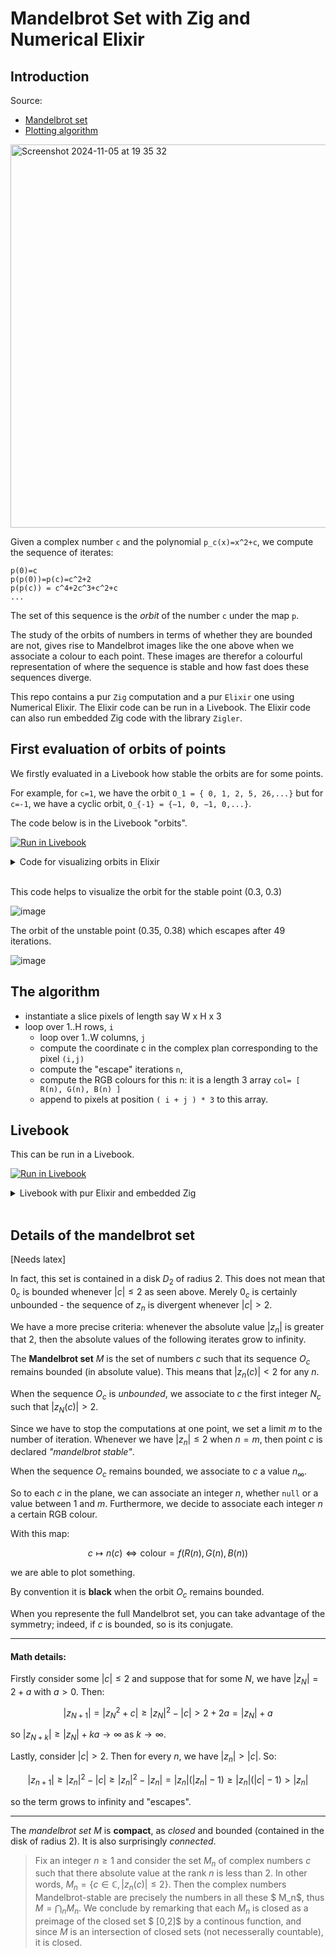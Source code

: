 # Mandelbrot Set with Zig and Numerical Elixir

## Introduction

Source:

- [Mandelbrot set](https://en.wikipedia.org/wiki/Mandelbrot_set)
- [Plotting algorithm](https://en.wikipedia.org/wiki/Plotting_algorithms_for_the_Mandelbrot_set)

<img width="613" alt="Screenshot 2024-11-05 at 19 35 32" src="https://github.com/user-attachments/assets/9eb71bec-b77e-4d04-bc88-bb86d19d6219">



Given a complex number `c` and the polynomial `p_c(x)=x^2+c`, we compute the sequence of iterates:

```
p(0)=c
p(p(0))=p(c)=c^2+2
p(p(c)) = c^4+2c^3+c^2+c
...
```

The set of this sequence is the _orbit_ of the number `c` under the map `p`.

The study of the orbits of numbers in terms of whether they are bounded are not, gives rise to Mandelbrot images like the one above when we associate a colour to each point.
These images are therefor a colourful representation of where the sequence is stable and how fast does these sequences diverge.

This repo contains a pur `Zig` computation and a pur `Elixir` one using Numerical Elixir. The Elixir code can be run in a Livebook. The Elixir code can also run embedded Zig code with the library `Zigler`.

## First evaluation of orbits of points

We firstly evaluated in a Livebook how stable the orbits are for some points.

For example, for `c=1`, we have the orbit `O_1 = { 0, 1, 2, 5, 26,...}` but for `c=-1`, we have a cyclic orbit, `O_{-1} = {−1, 0, −1, 0,...}`.

The code below is in the Livebook "orbits".

[![Run in Livebook](https://livebook.dev/badge/v1/blue.svg)](https://livebook.dev/run?url=https%3A%2F%2Fgithub.com%2Fndrean%2Fmandelbrot%2Fblob%2Fmain%2Flivebook%2Forbits.livemd)

<details><summary>Code for visualizing orbits in Elixir</summary>
  
# Mandelbrot orbits

```elixir
Mix.install(
  [
    {:nx, "~> 0.9.1"},
    {:exla, "~> 0.9.1"},
    {:kino_vega_lite, "~> 0.1.11"},
    {:complex, "~> 0.5.0"}
  ],
  config: [nx: [default_backend: EXLA.Backend]]
)
Nx.Defn.global_default_options(compiler: EXLA, client: :host)
```

## Nx computations

```elixir
defmodule Ncx do
  import Nx.Defn

  defn i(), do: Nx.Constants.i()
  # primitive to build a complex scalar tensor
  defn new(x,y), do: x + i() * y
  # square norm
  defn sq_norm(z), do: Nx.conjugate(z) |> Nx.dot(z) |> Nx.real()
end
```

## Orbit number

```elixir
defmodule Orbit do
  import Nx.Defn

  defn p(z,c), do: z*z + c
  
  defn calc(c, opts) do
    n = opts[:n]

    while { i=1, _nb=0, t=Nx.broadcast(c,{n}),c }, Nx.less(i,n) do
      cond do
        Nx.greater(Ncx.sq_norm(t[i-1]), 4) ->
          {n, i-1, t, c}
        true ->
        { i + 1, i, Nx.indexed_put(t, Nx.stack([i]), p(t[i-1], c)),c }
      end
    end
  end
end



```

## Plotting orbits

```elixir
defmodule Plot do
  def new(cx,cy, imax) do
    c = Ncx.new(cx,cy)
    {_, nb, t, _} = Orbit.calc(c, n: imax)   

    {data_x,data_y} = Nx.slice(t, [0], [Nx.to_number(nb)])
    |> Nx.to_list()
    |> Enum.map(fn z -> {Complex.real(z), Complex.imag(z)} end)
    |> Enum.unzip()

    {nb, %{x: data_x, y: data_y}, %{x: [cx], y: [cy]}}
  end
end

```

## Unstable point

```elixir
# Unstable point
cx = 0.35; 
cy = 0.38

{nb, data, data1} = Plot.new(cx, cy, 100)
"Point [#{cx},#{cy}] is unstable. It escapes after #{Nx.to_number(nb)} iterations"
```

```elixir
VegaLite.new(width: 600, height: 600)
|> VegaLite.layers([
  VegaLite.new()
  |> VegaLite.data_from_values(data, only: ["x", "y"])
  |> VegaLite.mark(:point)
  |> VegaLite.encode_field(:x, "x", type: :quantitative)
  |> VegaLite.encode_field(:y, "y", type: :quantitative),
  VegaLite.new()
  |> VegaLite.data_from_values(data1, only: ["x", "y"])
  |> VegaLite.mark(:point, tooltip: true, color: "red")
  |> VegaLite.encode_field(:x, "x", type: :quantitative)
  |> VegaLite.encode_field(:y, "y", type: :quantitative)
])
```

## Example Stable point

```elixir
cx = 0.3; 
cy = 0.3

{nb, data, data1} = Plot.new(cx, cy, 100)
"Point [#{cx},#{cy}] is stable. It says bounded after #{Nx.to_number(nb)} iterations"
```

```elixir
VegaLite.new(width: 600, height: 600)
|> VegaLite.layers([
  VegaLite.new()
  |> VegaLite.data_from_values(data, only: ["x", "y"])
  |> VegaLite.mark(:point, color: "green")
  |> VegaLite.encode_field(:x, "x", type: :quantitative)
  |> VegaLite.encode_field(:y, "y", type: :quantitative),
  VegaLite.new()
  |> VegaLite.data_from_values(data1, only: ["x", "y"])
  |> VegaLite.mark(:point, color: "blue")
  |> VegaLite.encode_field(:x, "x", type: :quantitative)
  |> VegaLite.encode_field(:y, "y", type: :quantitative),
])


```

</details>
<br/>

This code helps to visualize the orbit for the stable point (0.3, 0.3)

![image](https://github.com/user-attachments/assets/baca9f97-e9d2-4bb0-8ad3-3153504a7944)

The orbit of the  unstable point (0.35, 0.38) which escapes after 49 iterations.

![image](https://github.com/user-attachments/assets/56403cd1-870a-4d3c-8ad3-33527eb04650)


## The algorithm

- instantiate a slice pixels of length say W x H x 3
- loop over 1..H rows, `i`
  - loop over 1..W columns, `j`
  - compute the coordinate c in the complex plan corresponding to the pixel `(i,j)`
  - compute the "escape" iterations `n`,
  - compute the RGB colours for this n: it is a length 3 array `col= [ R(n), G(n), B(n) ]`
  - append to pixels at position `( i + j ) * 3` to this array.

## Livebook

This can be run in a Livebook.

[![Run in Livebook](https://livebook.dev/badge/v1/blue.svg)](https://livebook.dev/run?url=https%3A%2F%2Fgithub.com%2Fndrean%2Fmandelbrot%2Fblob%2Fmain%2Flivebook%2Fmandelbrot.livemd)


<details><summary>Livebook with pur Elixir and embedded Zig</summary>

```elixir
Mix.install(
  [
    {:nx, "~> 0.9.1"},
    {:exla, "~> 0.9.1"},
    {:kino, "~> 0.14.2"},
    {:zigler, "~> 0.13.3"},
  ],
  config: [nx: [default_backend: EXLA.Backend]]
)

Nx.Defn.global_default_options(compiler: EXLA, client: :host)
```

## Introduction

We want to produce an image that represents the beautiful **Mandelbrot set**

Source: <https://en.wikipedia.org/wiki/Mandelbrot_set>

It is surprinsigly simple to do this in a `Livebook` and with `Nx`, the Numercial `Elixir`.

> We also propose to run the equivalent code in `Zig` in `Livebook` if you want extra speed. This happens thanks to the [Zigler](https://hexdocs.pm/zigler/Zig.html) library. The `Zig` code returns a binary that `Nx` is able to consume and `Kino` to display.

In a "Mandlebrot image", each pixel has a colour repesenting how _fast_ the _underlying point_ _"escapes"_ when calculating its _iterates_ under a certain function.

#### What is an underlying point?

A pixel has some coordinates `[i,j]`. For example, in a 1024 × 768 image (WIDTH x HEIGHT), the row number varies from from 0 to 1023 and column number from 0 to 767.

We transform these couples of integers `(i,j)` into a point in real numbers 2D plane. We "quantitize" the complex plane.

Here, the 2D "real" plan is defined by the upper left corner, say `(-2,1)`, and bottom right corner, say `(1,-1)`.

We "project" the coordinates into a real plane. For example, the pixel `(0,0)` becomes `(-2,1)` and the pixel `(999, 1999)` becomes `(1,-1)`.

#### Which function? What is iterating?

We will iterate the function: `f(x) = x*x +c` where `c` is a given number and `x` the variable.

We start with `z0 = f(0) = c`, then `z1 = f(z0) = z0 * z0 + c` then `z2 = f(z1) = z1 * z1 + c` etc...

Let's take an example. The module below calculates the iterations `x(n) = f(x(n-1))` by a simple recursion.

The sets of these iterates of `c` is called its _orbit_ .

```elixir
defmodule Simple do
  def p(x,c), do: x**2 + c

  # initial value
  def iterate(1,c), do: c

  # the n-th step
  def iterate(n,c), do: p(iterate(n-1, c), c)
end
```

We calculate the first elements of its orbit and evaluate how does the point `c=1` behaves. It looks like it will diverge to infinity.

```elixir
c = 1
{ c,
  Simple.iterate(1,c), Simple.iterate(2,c), Simple.iterate(3,c), Simple.iterate(4,c),
}
```

On the other side, the point `c=-1` seems well bahaved: the orbit has only two values, 0 and - 1, and is periodic.

```elixir
c = -1

{ c,
  Simple.iterate(1,c), Simple.iterate(2,c), Simple.iterate(3,c), Simple.iterate(4,c),
}
```

In the examples above, we took a simple "real" number.

For the Mandelbrot set, we use the complex repesentation of a point: `(x,y) -> x + y*i` where `i` is the imaginary number (`i * i = -1`).

So, each pixel `(i,j)` is mapped to a complex number `c = projection(i,j)`, and we want to evaluate how do the iterates of `c` behave under the iteration `z(n+1) = z(n)*z(n) + c` with `z0 = c`.

<!-- livebook:{"break_markdown":true} -->

#### Iteration number?

We are interested by assigning a **iteration number** to each `c`.

The number of iterations that we compute is bounded by a value `max_iter`. We can fix it to say 50.

If the orbit of `c` remains bounded, we assign an _iteration number_ to `max_iter`.

If it escapes, meaning one iterate has a norm greater than 2, then we calculate the _first index_ such that the iterate norm is greater than 2 (in absolute value as a complex, or its norm as a point).

## Complex calculus interface

We will use two types of functions:

- `Elixir` functions using `def`
- `Nx` functions using `defn`; these use a special backend (EXLA with CPU or GPU if any)

The points of the 2D plane will be represented as complex numbers as the Mandelbrot map works with complex numbers.

The function `z(n+1) = z(n) * z(n) + c` takes a complex number and returns a complex number.

Below is a helper module to work with complex number in numerical Elixir.

> We use numerical functions, declared with `defn`. All the arguments are treated as _tensors_ .

```elixir
defmodule Ncx do
  import Nx.Defn

  defn i(), do: Nx.Constants.i()

  # primitive to build a complex scalar tensor
  defn new(x,y), do: x + i() * y

  # square norm
  defn sq_norm(z), do: Nx.conjugate(z) |> Nx.dot(z) |> Nx.real()
end
```

## Algorithm

Source: <https://en.wikipedia.org/wiki/Plotting_algorithms_for_the_Mandelbrot_set>

Input: image dimensions (eg 1000 x 1500), max iteration (eg 50)

For each pixel:

- compute its "complex coordinates"
- compute the iteration number
- compute a colour

Sum-up and draw from the final tensor with `Kino`.

## Orbit and iteration number

The module computes the **iteration number** for a given input `c`.

If `|c|>2`, then this point is unstable. Otherwise, we have to compute for each point whever it stays bounded or not. If it is bounded, we get `max_iter`, otherwise a lower value.

It is also using numerical functions via `defn`.

> Note how we loop using the `Nx` versions of `while` and the double condition managed by`Nx.logical_and`, and also the `Nx` version of `cond`. These macros delegate the code to the backend for performance.

```elixir
defmodule Orbit do
  import Nx.Defn

  defn poly(z,c), do: z*z + c

  defn number(c,max_iter) do
    condition = (Nx.real(c) +1) ** 2 + (Nx.imag(c)**2)
    cond do
      # points in first cardioid are all stable. Save on iterations
      Nx.less(condition, 0.0625) ->
        max_iter
      # these points are unbounded whenever the norm is > 2
      Nx.greater(Ncx.sq_norm(c), 4) ->
        0
      # we have to evaluate each point as it can be or not bounded in the disk 2
      1 ->
          {_, _, j} =
            while {z=c, c, i=max_iter}, Nx.logical_and(Nx.greater(i,1), Nx.less(Ncx.sq_norm(z), 4)) do
                {poly(z,c), c,i-1}
            end
          max_iter - j
    end
  end
end
```

**Examples**:

```elixir
st  = Ncx.new(0.2, 0.2)
dv1 = Ncx.new(0.4, 0.4)
dv2 = Ncx.new(0.3, 0.6)
dv3 = Ncx.new(2.0,2.0)

iter_max = 100

iter_dv1 = Orbit.number(dv1, iter_max) #<- we should find 8 iterations before z_n escapes from the disk 2
iter_dv2 = Orbit.number(dv2, iter_max) #<- we should find 14 iterations before z_n escapes from the disk 2
iter_dv3 = Orbit.number(dv3, iter_max)
iter_st  = Orbit.number(st, iter_max) #<- this point is stable and the loop reaches n interations.

%{
  "unstable/2:    #{Nx.to_number(dv2)}" => iter_dv2 |> Nx.to_number(),
  "unstable/1:    #{Nx.to_number(dv1)}" => iter_dv1 |> Nx.to_number(),
  "out_of_disk2:  #{Nx.to_number(dv3)}" => iter_dv3 |> Nx.to_number(),
  "stable:        #{Nx.to_number(st)}" => iter_st |> Nx.to_number(),
}
```

## Colour calculation

Each **iteration number** is an integer $n$. We want to associate a colour $[r(n),g(n),b(n)]$.

This will help us to visualise which point of the complex plane is stable, and if not how fast it escapes. The colour gives a visual impression of this "escaping speed".

> We stay under the `Defn` goodness. Note the type casting `Nx.type_as`.

```elixir
defmodule Colour do
  import Nx.Defn

  defn normalize(n, max_iter) do
    n / max_iter
  end

  defn rgb(n) do
    cond do
      Nx.equal(n, 0) ->
        Nx.stack([255, 255, 128]) |> Nx.as_type(:u8)
      Nx.less(n, 0.5) ->
        s = n * 2
        r = 255 * (1 - s)
        g = 255 * (1 - s/2)
        b = 127 + 128 * s
        Nx.stack([r, g, b]) |> Nx.as_type(:u8)
      true ->
        s = 2 * n - 1
        r = 0
        g = 127 * (1 - s/2)
        b = 255 * (1 - s)
         Nx.stack([r, g, b]) |> Nx.as_type(:u8)
    end
  end
end
```

```elixir
n = 0; max_iter = 100

[0, 49, 51, 100]
|> Enum.map(fn n ->  Colour.normalize(n, max_iter) |> Colour.rgb() end)

```

## Pixel to complex plan

We quantitize the complex plane by mapping pixels to complex numbers.

Given a granularity of say 1M pixels (1000 x 1000 pixels), we map each pixel to a point in the complex plan by calculating the coordinates.

This is what the module below does.

```elixir
defmodule Pixel do
  import Nx.Defn

  defn map(index, {h,w}, {top_left_x, top_left_y, bottom_right_x,bottom_right_y}) do

    scale_x = Nx.divide(bottom_right_x-top_left_x, w-1)
    scale_y = Nx.divide(bottom_right_y-top_left_y, h-1)

    Ncx.new(
      top_left_x + Nx.dot(index[1],scale_x),
      top_left_y + Nx.dot(index[0], scale_y)
    )
  end
end
```

## Computing the Mandelbrot set

For each pixel, we compute its complex coordinates. We then compute its iteration
number. With this number, we compute a colour.

**Example**:

```elixir
dim = {100,100}
iter_max = 100
top_left_x = -2; top_left_y = 1.2; bottom_right_x = 0.6; bottom_right_y = - 1.2;
defining_points = {top_left_x, top_left_y, bottom_right_x, bottom_right_y}

p = Nx.tensor([30,1])
c_i_j = Pixel.map(p,dim, defining_points)
n_i_j = Orbit.number(c_i_j, iter_max)
nm_i_j = Colour.normalize(n_i_j, iter_max)
{Nx.to_number(n_i_j), Colour.rgb(nm_i_j)} |> dbg()

p = Nx.tensor([40,70])
c_i_j = Pixel.map(p,dim, defining_points)
n_i_j = Orbit.number(c_i_j, iter_max)
nm_i_j = Colour.normalize(n_i_j, iter_max)
{Nx.to_number(n_i_j), Colour.rgb(nm_i_j)} |> dbg()

p = Nx.tensor([5,20])
c_i_j = Pixel.map(p,dim, defining_points)
n_i_j = Orbit.number(c_i_j, iter_max)
nm_i_j = Colour.normalize(n_i_j, iter_max)
{Nx.to_number(n_i_j), Colour.rgb(nm_i_j)}

```

**The final module**

We build the cross product of the `(i,j)` to build a tensor representation
of the indices: each couple `(i,j)` represents the pixel of the image.

For each point, we compute its iterations number, and then a colour.

We then reassamble the tensor into the desired format for `Kino` to consume it and display.

> Note that to pass arguments into a `defn` function that you want to be
> treated as arguments, you use a keyword list `opts`.

```elixir
defmodule Mandelbrot do
  import Nx.Defn

  defn compute(opts) do
    top_left_x = -2; top_left_y = 1.2; bottom_right_x = 0.6; bottom_right_y = - 1.2;
    defining_points = {top_left_x, top_left_y, bottom_right_x, bottom_right_y}

    h = opts[:h]
    w = opts[:w]
    max_iter = opts[:max_iter]

    # build the tensor [[0,0],, ...[0,m], [1,1]...[n,m]]. Thks to PValente
    iota_rows = Nx.iota({h}, type: :u16) |> Nx.vectorize(:rows)
    iota_cols = Nx.iota({w}, type: :u16) |> Nx.vectorize(:cols)
    cross_product = Nx.stack([iota_rows, iota_cols])

    Pixel.map(cross_product,{h,w}, defining_points)
      |> Orbit.number(max_iter)
      |> Colour.normalize(max_iter)
      |> Colour.rgb()
      |> Nx.devectorize()
      |> Nx.reshape({h, w, 3})
      |> Nx.as_type(:u8)
  end
end

```

Depending on your machine, the computation below can be lengthy. On mine, it took 400s to draw 1M pixels (a 1000 x 1000 image).
If you want to simply evaluate, set `h = w = 400`.

```elixir
h = w = 400;
Mandelbrot.compute(h: h, w: w, max_iter: 100)
|> Kino.Image.new()
```

## Parallelise it with async_stream

When the resolution of the image increases, it is interesting to parallelize the computations.

We divide the image in horizontal bands, as much as the number of CPU cores on the machine.

We use `async_stream` to parallelize the computations on the cores of the machine. This is natively implemented in the BEAM, the VM that runs this code.

> This is worth only if the size of the image is large enough as this comes with non negligeable overhead.

We also set `ordered: true` as we need to sum-up the results in an ordered manner.

> Another possible optimisation is to remark that the image is symmetric. You can compute half of the image (redefine `h` to be `h-rem(h, cpus*2)` but you would need to be able to reverse a tensor.

```elixir
defmodule StreamMandelbrot do
  import Nx.Defn

    @doc"""
    Example: 42 rows, 8 cpus
    42 rows = 8cpus * 5 + 2
    We run 8 threads consuming 5 rows each
    We just ignore the last 2 rows.
    """
    def run(%{h: h, w: w} = opts) do
      cpus = :erlang.system_info(:logical_processors_available)
      # we eliminate a few rows from the final image, 8 at most.
      h = h - rem(h,cpus)
      rows_per_cpu = div(h, cpus)

      Task.async_stream(0..cpus-1, fn cpu_count ->
          # we shift the start index by the number of rows already consummed
          iota_rows = Nx.iota({rows_per_cpu}, type: :u16) |> Nx.add(cpu_count * rows_per_cpu)|> Nx.vectorize(:rows)
          # full width
          iota_cols = Nx.iota({w}, type: :u16) |> Nx.vectorize(:cols)
          cross_product = Nx.stack([iota_rows, iota_cols])
          Nx.Defn.jit_apply(fn t ->
            compute(t, opts) end, [cross_product])
          end,
          timeout: :infinity, ordered: true
      )
      |> Enum.map(fn {:ok, t} -> t end) #&elem(&1, 1)
      |> Nx.stack()
      |> Nx.reshape({h,w,3})
  end



  defn compute(cross_product, %{h: h, w: w, max_iter: max_iter}) do
    top_left_x = -2; top_left_y = 1.2; bottom_right_x = 0.6; bottom_right_y = -1.2;
    defining_points = {top_left_x, top_left_y, bottom_right_x, bottom_right_y}

    Pixel.map(cross_product,{h,w}, defining_points)
    |> Orbit.number(max_iter)
    |> Colour.normalize(max_iter)
    |> Colour.rgb()
    |> Nx.devectorize()
    |> Nx.as_type(:u8)
  end
end
```

When we run the code, we have much faster results. On my machine, it took 44s to draw a 1M pixels image. We get the expected performance boost.

```elixir
h= w = 400;

StreamMandelbrot.run( %{h: h, w: w, max_iter: 100})
|> Kino.Image.new()
```

## Run embedded Zig code

If we still need or want extra speed, we can also embed `Zig` code in `Elixir` within a Livebook.

`Zigler` offers a [remarkable documentation](https://hexdocs.pm/zigler/readme.html#installation-elixir).

You may to have `Zig` installed on your machine.

Run:

```
mix zig.get
```

In the `Livebook`, we add the dependencies (in the first cell):

<!-- livebook:{"force_markdown":true} -->

```elixir
Mix.install([{:zigler, "~> 0.13.3"},{:zig_get, "~> 0.13.1"},])
```

With the `Zigler`, we can even inline Zig code.

The code below runs the same algorithm and runs OS threads for concurrency.

```elixir
defmodule Zigit do
  use Zig, otp_app: :zigler,
    nifs: [..., generate_mandelbrot: [:threaded]]
    # release_mode: :fast

  ~Z"""
    const beam = @import("beam");
    const std = @import("std");
    const Cx = std.math.Complex(f64);

    const topLeft = Cx{ .re = -2.1, .im = 1.2 };
    const bottomRight = Cx{ .re = 0.6, .im = -1.2 };
    const w = bottomRight.re - topLeft.re;
    const h = bottomRight.im - topLeft.im;

    const Context = struct {res_x: usize, res_y: usize, imax: usize};

    /// nif: generate_mandelbrot/3 Threaded
    pub fn generate_mandelbrot(res_x: usize, res_y: usize, max_iter: usize) !beam.term {
        const pixels = try beam.allocator.alloc(u8, res_x * res_y * 3);
        defer beam.allocator.free(pixels);

        const resolution = Context{ .res_x = res_x, .res_y = res_y, .imax = max_iter };

        const res = try createBands(pixels, resolution);
        return beam.make(res, .{ .as = .binary });
    }

    // <--- threaded version
    fn createBands(pixels: []u8, ctx: Context) ![]u8 {
        const cpus = try std.Thread.getCpuCount();
        var threads = try beam.allocator.alloc(std.Thread, cpus);
        defer beam.allocator.free(threads);

        // half of the total rows
        const rows_to_process = ctx.res_y / 2 + ctx.res_y % 2;
        // one band is one count of cpus
        // const nb_rows_per_band = rows_to_process / cpus + rows_to_process % cpus;
        const rows_per_band = (rows_to_process + cpus - 1) / cpus;

        for (0..cpus) |cpu_count| {
            const start_row = cpu_count * rows_per_band;

            // Stop if there are no rows to process
            if (start_row >= rows_to_process) break;

            const end_row = @min(start_row + rows_per_band, rows_to_process);
            const args = .{ ctx, pixels, start_row, end_row };
            threads[cpu_count] = try std.Thread.spawn(.{}, processRows, args);
        }
        for (threads[0..cpus]) |thread| {
            thread.join();
        }

        return pixels;
    }

    fn processRows(ctx: Context, pixels: []u8, start_row: usize, end_row: usize) void {
        for (start_row..end_row) |current_row| {
            processRow(ctx, pixels, current_row);
        }
    }

    fn processRow(ctx: Context, pixels: []u8, row_id: usize) void {
        // Calculate the symmetric row
        const sym_row_id = ctx.res_y - 1 - row_id;

        if (row_id <= sym_row_id) {
            // loop over columns
            for (0..ctx.res_x) |col_id| {
                const c = mapPixel(.{ @as(usize, @intCast(row_id)), @as(usize, @intCast(col_id)) }, ctx);
                const iter = iterationNumber(c, ctx.imax);
                const colour = createRgb(iter, ctx.imax);

                const p_idx = (row_id * ctx.res_x + col_id) * 3;
                pixels[p_idx + 0] = colour[0];
                pixels[p_idx + 1] = colour[1];
                pixels[p_idx + 2] = colour[2];

                // Process the symmetric row (if it's different from current row)
                if (row_id != sym_row_id) {
                    const sym_p_idx = (sym_row_id * ctx.res_x + col_id) * 3;
                    pixels[sym_p_idx + 0] = colour[0];
                    pixels[sym_p_idx + 1] = colour[1];
                    pixels[sym_p_idx + 2] = colour[2];
                }
            }
        }
    }

    fn mapPixel(pixel: [2]usize, ctx: Context) Cx {
        const px_width = ctx.res_x - 1;
        const px_height = ctx.res_y - 1;
        const scale_x = w / @as(f64, @floatFromInt(px_width));
        const scale_y = h / @as(f64, @floatFromInt(px_height));

        const re = topLeft.re + scale_x * @as(f64, @floatFromInt(pixel[1]));
        const im = topLeft.im + scale_y * @as(f64, @floatFromInt(pixel[0]));
        return Cx{ .re = re, .im = im };
    }

    fn iterationNumber(c: Cx, imax: usize) ?usize {
        if (c.re > 0.6 or c.re < -2.1) return 0;
        if (c.im > 1.2 or c.im < -1.2) return 0;

        // first cardiod
        if ((c.re + 1) * (c.re + 1) + c.im * c.im < 0.0625) return null;

        var z = Cx{ .re = 0.0, .im = 0.0 };
        for (0..imax) |j| {
            if (sqnorm(z) > 4) return j;
            z = Cx.mul(z, z).add(c);
        }
        return null;
    }

    fn sqnorm(z: Cx) f64 {
        return z.re * z.re + z.im * z.im;
    }

    fn createRgb(iter: ?usize, imax: usize) [3]u8 {
        // If it didn't escape, return black
        if (iter == null) return [_]u8{ 0, 0, 0 };

        // Normalize time to [0,1[ now that we know it isn't "null"
        const normalized = @as(f64, @floatFromInt(iter.?)) / @as(f64, @floatFromInt(imax));

        if (normalized < 0.5) {
            const scaled = normalized * 2;
            return [_]u8{ @as(u8, @intFromFloat(255 * (1 - scaled))), @as(u8, @intFromFloat(255.0 * (1 - scaled / 2))), @as(u8, @intFromFloat(127 + 128 * scaled)) };
        } else {
            const scaled = (normalized - 0.5) * 2.0;
            return [_]u8{ 0, @as(u8, @intFromFloat(127 * (1 - scaled / 2))), @as(u8, @intFromFloat(255 * (1 - scaled))) };
        }
    }

  """
end
```

We run the Zig code. It returns a binary that we are able to consume with `Nx` and display the image.

To draw an image of 1M pixels, it takes a few milliseconds. Feels like magic.

```elixir
h = w = 1_000
max_iter = 100;

Zigit.generate_mandelbrot(h, w, max_iter)
|> Nx.from_binary(:u8)
|> Nx.reshape({h, w, 3})
|> Kino.Image.new()
```

</details>
<br/>

## Details of the mandelbrot set

[Needs latex]

In fact, this set is contained in a disk $D_2$ of radius 2. This does not mean that $0_c$ is bounded whenever $|c|\leq 2$ as seen above. Merely $0_c$ is certainly unbounded - the sequence of $z_n$ is divergent whenever $|c| > 2$.

We have a more precise criteria: whenever the absolute value $|z_n|$ is greater that 2, then the absolute values of the following iterates grow to infinity.

The **Mandelbrot set** $M$ is the set of numbers $c$ such that its sequence $O_c$ remains bounded (in absolute value). This means that $| z_n (c) | < 2$ for any $n$.

When the sequence $O_c$ is _unbounded_, we associate to $c$ the first integer $N_c$ such that $|z_N (c)| > 2$.

Since we have to stop the computations at one point, we set a limit $m$ to the number of iteration. Whenever we have $|z_{n}|\leq 2$ when $n=m$, then point $c$ is declared _"mandelbrot stable"_.

When the sequence $O_c$ remains bounded, we associate to $c$ a value $n_{\infty}$.

So to each $c$ in the plane, we can associate an integer $n$, whether `null` or a value between 1 and $m$.
Furthermore, we decide to associate each integer $n$ a certain RGB colour.

With this map:

$$c \mapsto n(c) \Leftrightarrow \mathrm{colour} = f\big(R(n),G(n),B(n)\big)$$

we are able to plot something.

By convention it is **black** when the orbit $O_c$ remains bounded.

When you represente the full Mandelbrot set, you can take advantage of the symmetry; indeed, if $c$ is bounded, so is its conjugate.

<hr/>

#### Math details:

Firstly consider some $|c| \leq 2$ and suppose that for some $N$, we have $|z_N|= 2+a$ with $a > 0$. Then:

$$|z_{N+1}| = |z_N^2+c|\geq |z_N|^2 -|c| > 2+2a = |z_N|+a$$

so $|z_{N+k}| \geq |z_N| +ka \to \infty$ as $k\to \infty$.

Lastly, consider $|c| > 2$. Then for every $n$, we have $|z_n| > |c|$. So:

$$|z_{n+1}| \geq |z_n|^2 -|c| \geq |z_n|^2-|z_n| = |z_n|(|z_n|-1) \geq |z_n|(|c|-1) > |z_n|$$

so the term grows to infinity and "escapes".

<hr/>

The _mandelbrot set_ $M$ is **compact**, as _closed_ and bounded (contained in the disk of radius 2).
It is also surprisingly _connected_.

> Fix an integer $n\geq 1$ and consider the set $M_n$ of complex numbers $c$ such that there absolute value at the rank $n$ is less than 2. In other words, $M_n=\{c\in\mathbb{C}, \, |z_n(c)|\leq 2\}$. Then the complex numbers Mandelbrot-stable are precisely the numbers in all these $ M_n$, thus $M = \bigcap_n M_n$.
> We conclude by remarking that each $M_n$ is closed as a preimage of the closed set $ [0,2]$ by a continous function, and since $M$ is an intersection of closed sets (not necesserally countable), it is closed.
